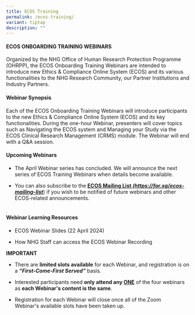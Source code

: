 ```yaml
---
title: ECOS Training
permalink: /ecos-training/
variant: tiptap
description: ""
---
```

<h4><strong>ECOS ONBOARDING TRAINING WEBINARS</strong></h4>
<p>Organized by the NHG Office of Human Research Protection Programme (OHRPP),
the ECOS Onboarding Training Webinars are intended to introduce new Ethics
&amp; Compliance Online System (ECOS) and its various functionalities to
the NHG Research Community, our Partner Institutions and Industry Partners.</p>
<h4><strong>Webinar Synopsis</strong></h4>
<p>Each of the ECOS Onboarding Training Webinars will introduce participants
to the new Ethics &amp; Compliance Online System (ECOS) and its key functionalities.
During the&nbsp;one-hour Webinar, presenters will cover topics such as
Navigating the ECOS system and Managing your Study via the ECOS Clinical
Research Management (CRMS) module. The Webinar will end with a&nbsp;Q&amp;A
session.</p>
<h4><strong>Upcoming Webinars&nbsp;</strong></h4>
<ul data-tight="true" class="tight">
<li>
<p>The April Webinar series has concluded. We will announce the next series
of ECOS Training Webinars when details become available.&nbsp;</p>
</li>
<li>
<p>You can also subscribe to the <strong><a href="https://for.sg/ecos-mailing-list" rel="noopener noreferrer nofollow" target="_blank"><u>ECOS Mailing List </u></a><em><a href="https://for.sg/ecos-mailing-list" rel="noopener noreferrer nofollow" target="_blank"><u>(https://for.sg/ecos-mailing-list</u></a></em></strong>)<em>&nbsp;</em>if
you wish to be notified of future webinars and other ECOS-related announcements.&nbsp;</p>
</li>
</ul>
<h4><br><strong>Webinar Learning Resources</strong></h4>
<ul data-tight="true" class="tight">
<li>
<p>ECOS Webinar Slides (22 April 2024)</p>
</li>
<li>
<p>How NHG Staff can access the ECOS Webinar Recording</p>
</li>
</ul>
<p></p>
<p><strong>IMPORTANT</strong>​</p>
<ul data-tight="true" class="tight">
<li>
<p>There are <strong>limited slots available</strong> for each Webinar, and
registration is on a <strong><em>“First-Come-First Served”</em></strong> basis.</p>
</li>
<li>
<p>Interested participants need <strong>only attend any <u>ONE</u></strong> of
the four webinars as <strong>each Webinar's content is the same</strong>.&nbsp;</p>
</li>
<li>
<p>Registration for each Webinar will close once all of the Zoom Webinar's&nbsp;available
slots have been taken up.</p>
</li>
</ul>
<p>&nbsp;</p>